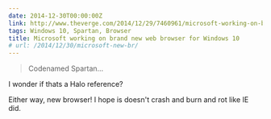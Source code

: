```yaml
---
date: 2014-12-30T00:00:00Z
link: http://www.theverge.com/2014/12/29/7460961/microsoft-working-on-brand-new-web-browser-windows-10
tags: Windows 10, Spartan, Browser
title: Microsoft working on brand new web browser for Windows 10
# url: /2014/12/30/microsoft-new-br/
---
```


> Codenamed Spartan...

I wonder if thats a Halo reference?

Either way, new browser! I hope is doesn't crash and burn and rot like IE did.

